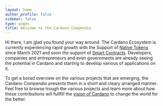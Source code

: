 ```yaml
---
layout: home
author_profile: false
sidebar: false
type: pages
title: Welcome to the Cardano Compendio
---
```

Hi there, I am glad you found your way around. The Cardano Ecosystem is currently experiencing rapid growth with the Support of <a href="https://docs.cardano.org/en/latest/native-tokens/learn-about-native-tokens.html" target="_blank">Native Tokens</a> since March 2021 and soon the support of <a href="https://www.youtube.com/watch?v=OR72La6eQe4" target="_blank">Smart Contracts</a>. Developers, companies and entrepreneurs and even governments are already seeing the potential in Cardano and starting to develop various of applications on it.

To get a borad overview on the various projects that are emerging, the Cardano Compendio presents them in a short and cleary arranged manner. Feel free to browse trough the various projects and learn more about how these contributions will fullfill the <a href="https://cardano.org/">vision of Cardano</a> to change the world for the better.


<div class="notice--warning> Please note: This website is brand new and will evolve over the next weeks. </div>
